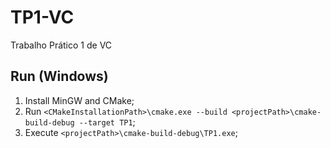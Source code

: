 # TP1-VC

Trabalho Prático 1 de VC

## Run (Windows)

1. Install MinGW and CMake;
2. Run `<CMakeInstallationPath>\cmake.exe --build <projectPath>\cmake-build-debug --target TP1`;
3. Execute `<projectPath>\cmake-build-debug\TP1.exe`;